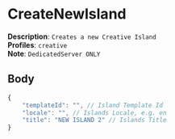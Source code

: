 # CreateNewIsland

**Description**: `Creates a new Creative Island` \
**Profiles**: `creative` \
**Note**: `DedicatedServer ONLY`

## Body

```js
{
    "templateId": "", // Island Template Id
    "locale": "", // Islands Locale, e.g. en
    "title": "NEW ISLAND 2" // Islands Title
}
```
